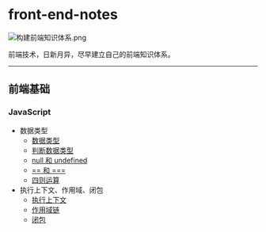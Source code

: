 # front-end-notes

![构建前端知识体系.png](http://ww1.sinaimg.cn/large/006iQgpIgy1ghctgcdg48j30yf10edjm.jpg)

前端技术，日新月异，尽早建立自己的前端知识体系。

---

## 前端基础

### JavaScript

- 数据类型
  - [数据类型](https://github.com/tflins/front-end-notes/blob/master/doc/%E5%89%8D%E7%AB%AF%E5%9F%BA%E7%A1%80/JavaScript/%E6%95%B0%E6%8D%AE%E7%B1%BB%E5%9E%8B/%E6%95%B0%E6%8D%AE%E7%B1%BB%E5%9E%8B.md)
  - [判断数据类型](https://github.com/tflins/front-end-notes/blob/master/doc/%E5%89%8D%E7%AB%AF%E5%9F%BA%E7%A1%80/JavaScript/%E6%95%B0%E6%8D%AE%E7%B1%BB%E5%9E%8B/%E5%88%A4%E6%96%AD%E6%95%B0%E6%8D%AE%E7%B1%BB%E5%9E%8B.md)
  - [null 和 undefined](https://github.com/tflins/front-end-notes/blob/master/doc/%E5%89%8D%E7%AB%AF%E5%9F%BA%E7%A1%80/JavaScript/%E6%95%B0%E6%8D%AE%E7%B1%BB%E5%9E%8B/null%20%E5%92%8C%20undefined.md)
  - [== 和 ===](https://github.com/tflins/front-end-notes/blob/master/doc/%E5%89%8D%E7%AB%AF%E5%9F%BA%E7%A1%80/JavaScript/%E6%95%B0%E6%8D%AE%E7%B1%BB%E5%9E%8B/%3D%3D%20%E5%92%8C%20%3D%3D%3D.md)
  - [四则运算](https://github.com/tflins/front-end-notes/blob/master/doc/%E5%89%8D%E7%AB%AF%E5%9F%BA%E7%A1%80/JavaScript/%E6%95%B0%E6%8D%AE%E7%B1%BB%E5%9E%8B/%E5%9B%9B%E5%88%99%E8%BF%90%E7%AE%97.md)
- 执行上下文、作用域、闭包
  - [执行上下文](https://github.com/tflins/front-end-notes/blob/master/doc/%E5%89%8D%E7%AB%AF%E5%9F%BA%E7%A1%80/JavaScript/%E6%89%A7%E8%A1%8C%E4%B8%8A%E4%B8%8B%E6%96%87%E3%80%81%E4%BD%9C%E7%94%A8%E5%9F%9F%E3%80%81%E9%97%AD%E5%8C%85/%E6%89%A7%E8%A1%8C%E4%B8%8A%E4%B8%8B%E6%96%87.md)
  - [作用域链](https://github.com/tflins/front-end-notes/blob/master/doc/%E5%89%8D%E7%AB%AF%E5%9F%BA%E7%A1%80/JavaScript/%E6%89%A7%E8%A1%8C%E4%B8%8A%E4%B8%8B%E6%96%87%E3%80%81%E4%BD%9C%E7%94%A8%E5%9F%9F%E3%80%81%E9%97%AD%E5%8C%85/%E4%BD%9C%E7%94%A8%E5%9F%9F%E9%93%BE.md)
  - [闭包](https://github.com/tflins/front-end-notes/blob/master/doc/%E5%89%8D%E7%AB%AF%E5%9F%BA%E7%A1%80/JavaScript/%E6%89%A7%E8%A1%8C%E4%B8%8A%E4%B8%8B%E6%96%87%E3%80%81%E4%BD%9C%E7%94%A8%E5%9F%9F%E3%80%81%E9%97%AD%E5%8C%85/%E9%97%AD%E5%8C%85.md)

